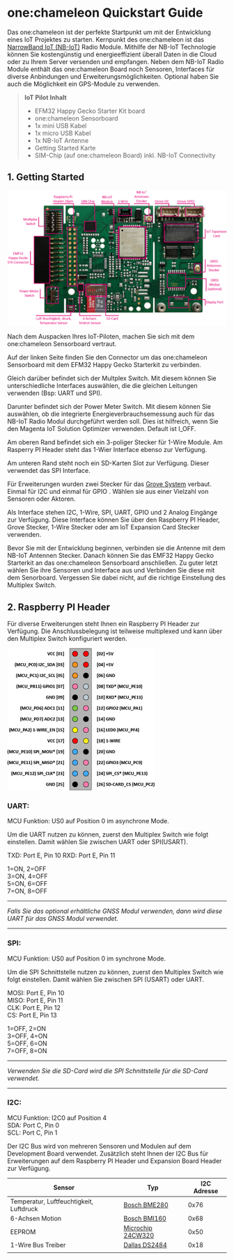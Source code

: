 
# one:chameleon Quickstart Guide

Das one:chameleon ist der perfekte Startpunkt um mit der Entwicklung eines IoT Projektes zu starten.
Kernpunkt des one:chameleon ist das [NarrowBand IoT (NB-IoT)][nbiot_wp] Radio Module. Mithilfe der NB-IoT Technologie können Sie kostengünstig und energieeffizient überall Daten in die Cloud oder zu Ihrem Server versenden und empfangen.
Neben dem NB-IoT Radio Module enthält das one:chameleon Board noch Sensoren, Interfaces für diverse Anbindungen und Erweiterungsmöglichkeiten. 
Optional haben Sie auch die Möglichkeit ein GPS-Module zu verwenden.

 > **IoT Pilot Inhalt**
 > + EFM32 Happy Gecko Starter Kit board
 > + one:chameleon Sensorboard
 > + 1x mini USB Kabel
 > + 1x micro USB Kabel
 > + 1x NB-IoT Antenne
 > + Getting Started Karte
 > + SIM-Chip (auf one:chameleon Board) inkl. NB-IoT Connectivity
  
## 1. Getting Started  

![one:chameleon Beschreibung][o:ch_besch]

Nach dem Auspacken Ihres IoT-Piloten, machen Sie sich mit dem one:chameleon Sensorboard vertraut.  

Auf der linken Seite finden Sie den Connector um das one:chameleon Sensorboard mit dem EFM32 Happy Gecko Starterkit zu verbinden.

Gleich darüber befindet sich der Multplex Switch. Mit diesem können Sie unterschiedliche Interfaces auswählen, die die gleichen Leitungen verwenden (Bsp: UART und SPI).

Darunter befindet sich der Power Meter Switch. Mit diesem können Sie auswählen, ob die integrierte Energieverbrauchsemessung auch für das NB-IoT Radio Modul durchgeführt werden soll. Dies ist hilfreich, wenn Sie den Magenta IoT Solution Optimizer verwenden. Default ist I_OFF.

Am oberen Rand befindet sich ein 3-poliger Stecker für 1-Wire Module. Am Rasperry PI Header steht das 1-Wier Interface ebenso zur Verfügung.

Am unteren Rand steht noch ein SD-Karten Slot zur Verfügung. Dieser verwendet das SPI Interface.

Für Erweiterungen wurden zwei Stecker für das [Grove System][grove] verbaut. Einmal für I2C und einmal für GPIO . Wählen sie aus einer Vielzahl von Sensoren oder Aktoren.

Als Interface stehen I2C, 1-Wire, SPI, UART, GPIO und 2 Analog Eingänge zur Verfügung. Diese Interface können Sie über den Raspberry PI Header, Grove Stecker, 1-Wire Stecker oder am IoT Expansion Card Stecker verwenden.

Bevor Sie mit der Entwicklung beginnen, verbinden sie die Antenne mit dem NB-IoT Antennen Stecker. Danach können Sie das EMF32 Happy Gecko Starterkit an das one:chameleon Sensorboard anschließen. Zu guter letzt wählen Sie ihre Sensoren und Interface aus und Verbinden Sie diese mit dem Senorboard. Vergessen Sie dabei nicht, auf die richtige Einstellung des Multiplex Switch.

## 2. Raspberry PI Header

Für diverse Erweiterungen steht Ihnen ein Raspberry PI Header zur Verfügung. Die Anschlussbelegung ist teilweise multiplexed und kann über den Multiplex Switch konfiguriert werden.

![Raspberry PI Header][rpi]

[nbiot_wp]: https://businessblog.magenta.at/whitepaper-nb-iot "Magenta NB-IoT Whitepaper"
[grove]: http://wiki.seeedstudio.com/Grove_System/ "Grove System"

### UART:

MCU Funktion: US0 auf Position 0 im asynchrone Mode.  

Um die UART nutzen zu können, zuerst den Multiplex Switch wie folgt einstellen. Damit wählen Sie zwischen UART oder SPI(USART).  

TXD: Port E, Pin 10
RXD: Port E, Pin 11

1=ON, 2=OFF  
3=ON, 4=OFF  
5=ON, 6=OFF  
7=ON, 8=OFF  

---

*Falls Sie das optional erhältliche GNSS Modul verwenden, dann wird diese UART für das GNSS Modul verwendet.*

---

### SPI:

MCU Funktion: US0 auf Position 0 im synchrone Mode.

Um die SPI Schnittstelle nutzen zu können, zuerst den Multiplex Switch wie folgt einstellen. Damit wählen Sie zwischen SPI (USART) oder UART.  

MOSI: Port E, Pin 10  
MISO: Port E, Pin 11  
CLK:  Port E, Pin 12  
CS:   Port E, Pin 13  

1=OFF, 2=ON  
3=OFF, 4=ON  
5=OFF, 6=ON  
7=OFF, 8=ON  

---

*Verwenden Sie die SD-Card wird die SPI Schnittstelle für die SD-Card verwendet.*

---

### I2C:
MCU Funktion: I2C0 auf Position 4  
SDA: Port C, Pin 0  
SCL: Port C, Pin 1

Der I2C Bus wird von mehreren Sensoren und Modulen auf dem Development Board verwendet. Zusätzlich steht Ihnen der I2C Bus für Erweiterungen auf dem Raspberry PI Header und Expansion Board Header zur Verfügung.  

| Sensor | Typ    | I2C Adresse |
| ------ | ------ | ------- |
| Temperatur, Luftfeuchtigkeit, Luftdruck | [Bosch BME280][bme280] | 0x76 |
| 6-Achsen Motion | [Bosch BMI160][bmi160] | 0x68 |
| EEPROM | [Microchip 24CW320][e2prom] | 0x50 |
| 1-Wire Bus Treiber | [Dallas DS2484][ds2484] | 0x18 |
||||

[o:ch_besch]: ./pics/och_sb_beschreibung.png
[rpi]: ./pics/rpi_header.png
[e2prom]: http://ww1.microchip.com/downloads/en/DeviceDoc/24CW16X-24CW32X-24CW64X-24CW128X-Data-Sheet-20005772B.pdf

[bmi160]: https://ae-bst.resource.bosch.com/media/_tech/media/datasheets/BST-BMI160-DS000.pdf

[bme280]: https://ae-bst.resource.bosch.com/media/_tech/media/datasheets/BST-BME280-DS002.pdf

[ds2484]: https://datasheets.maximintegrated.com/en/ds/DS2484.pdf
